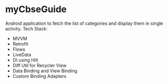 # myCbseGuide
Android application to fetch the list of categories and display them in single activity. 
Tech Stack:
  - MVVM
  - Retrofit
  - Flows
  - LiveData
  - DI using Hilt
  - Diff Util for Recycler View
  - Data Binding and View Binding
  - Custom Binding Adapters
